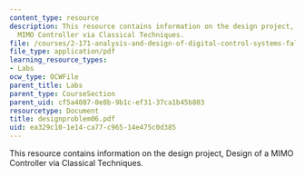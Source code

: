 ```yaml
---
content_type: resource
description: This resource contains information on the design project, Design of a
  MIMO Controller via Classical Techniques.
file: /courses/2-171-analysis-and-design-of-digital-control-systems-fall-2006/ea329c101e14ca77c96514e475c0d385_designproblem06.pdf
file_type: application/pdf
learning_resource_types:
- Labs
ocw_type: OCWFile
parent_title: Labs
parent_type: CourseSection
parent_uid: cf5a4087-0e8b-9b1c-ef31-37ca1b45b803
resourcetype: Document
title: designproblem06.pdf
uid: ea329c10-1e14-ca77-c965-14e475c0d385
---
```

This resource contains information on the design project, Design of a MIMO Controller via Classical Techniques.

